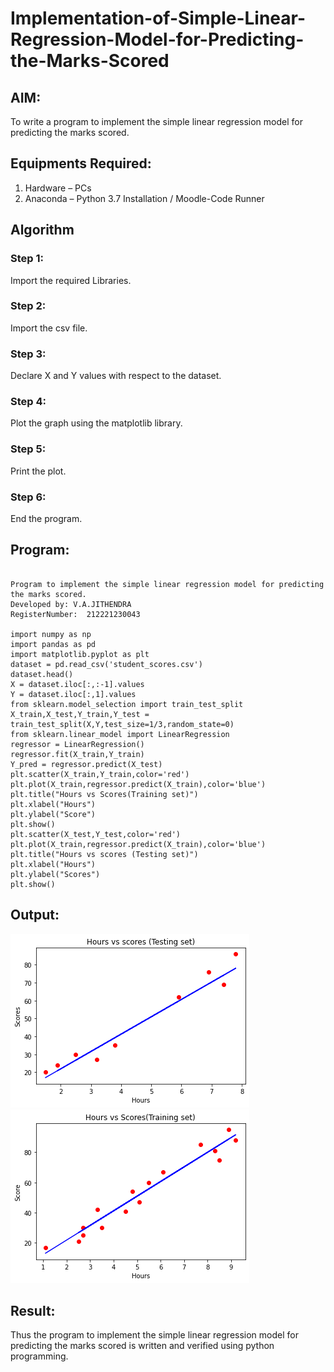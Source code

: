 # Implementation-of-Simple-Linear-Regression-Model-for-Predicting-the-Marks-Scored

## AIM:
To write a program to implement the simple linear regression model for predicting the marks scored.

## Equipments Required:
1. Hardware – PCs
2. Anaconda – Python 3.7 Installation / Moodle-Code Runner

## Algorithm
### Step 1:
Import the required Libraries.
### Step 2:
Import the csv file.
### Step 3:
Declare X and Y values with respect to the dataset.
### Step 4:
Plot the graph using the matplotlib library.
### Step 5:
Print the plot.
### Step 6:
End the program. 

## Program:
```

Program to implement the simple linear regression model for predicting the marks scored.
Developed by: V.A.JITHENDRA
RegisterNumber:  212221230043

import numpy as np
import pandas as pd
import matplotlib.pyplot as plt
dataset = pd.read_csv('student_scores.csv')
dataset.head()
X = dataset.iloc[:,:-1].values
Y = dataset.iloc[:,1].values
from sklearn.model_selection import train_test_split
X_train,X_test,Y_train,Y_test = train_test_split(X,Y,test_size=1/3,random_state=0)
from sklearn.linear_model import LinearRegression
regressor = LinearRegression()
regressor.fit(X_train,Y_train)
Y_pred = regressor.predict(X_test)
plt.scatter(X_train,Y_train,color='red')
plt.plot(X_train,regressor.predict(X_train),color='blue')
plt.title("Hours vs Scores(Training set)")
plt.xlabel("Hours")
plt.ylabel("Score")
plt.show()
plt.scatter(X_test,Y_test,color='red')
plt.plot(X_train,regressor.predict(X_train),color='blue')
plt.title("Hours vs scores (Testing set)")
plt.xlabel("Hours")
plt.ylabel("Scores")
plt.show()

```

## Output:
![output](1.png)
![output](2.png)
## Result:
Thus the program to implement the simple linear regression model for predicting the marks scored is written and verified using python programming.
